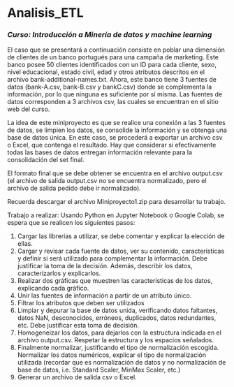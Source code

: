 # Analisis_ETL

### *Curso: Introducción a Minería de datos y machine learning* 

El caso que se presentará a continuación consiste en poblar una dimensión de clientes de un banco portugués para una campaña de marketing. Este banco posee 50 clientes identificados con un ID para cada cliente, sexo, nivel educacional, estado civil, edad y otros atributos descritos en el archivo bank-additional-names.txt. Ahora, este banco tiene 3 fuentes de datos (bank-A.csv, bank-B.csv y bankC.csv) donde se complementa la información, por lo que ninguna es suficiente por sí misma. Las fuentes de datos corresponden a 3 archivos csv, las cuales se encuentran en el sitio web del curso.

La idea de este miniproyecto es que se realice una conexión a las 3 fuentes de datos, se limpien los datos, se consolide la información y se obtenga una base de datos única. En este caso, se procederá a exportar un archivo csv o Excel, que contenga el resultado. Hay que considerar si efectivamente todas las bases de datos entregan información relevante para la consolidación del set final.

El formato final que se debe obtener se encuentra en el archivo output.csv (el archivo de salida output.csv no se encuentra normalizado, pero el archivo de salida pedido debe ir normalizado).

Recuerda descargar el archivo Miniproyecto1.zip para desarrollar tu trabajo.

Trabajo a realizar:
Usando Python en Jupyter Notebook o Google Colab, se espera que se realicen los siguientes pasos:

1) Cargar las librerías a utilizar, se debe comentar y explicar la elección de ellas.
2) Cargar y revisar cada fuente de datos, ver su contenido, características y definir si será utilizado para complementar la información. Debe justificar la toma de la decisión. Además, describir los datos, caracterizarlos y explicarlos.
3) Realizar dos gráficas que muestren las características de los datos, explicando cada gráfico.
4) Unir las fuentes de información a partir de un atributo único.
5) Filtrar los atributos que deben ser utilizados
6) Limpiar y depurar la base de datos unida, verificando datos faltantes, datos NaN, desconocidos, erróneos, duplicados, datos redundantes, etc. Debe justificar esta toma de decisión.
7) Homogeneizar los datos, para dejarlos con la estructura indicada en el archivo output.csv. Respetar la estructura y los espacios señalados.
8) Finalmente normalizar, justificando el tipo de normalización escogida. Normalizar los datos numéricos, explicar el tipo de normalización utilizada (recordar que es normalización de datos y no normalización de base de datos, i.e. Standard Scaler, MinMax Scaler, etc.)
9) Generar un archivo de salida csv o Excel.
